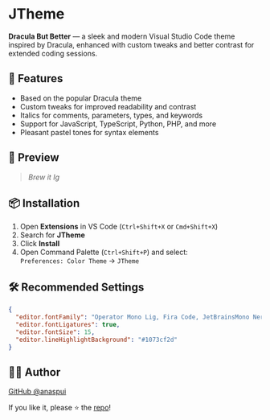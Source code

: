 # JTheme

**Dracula But Better** — a sleek and modern Visual Studio Code theme inspired by Dracula, enhanced with custom tweaks and better contrast for extended coding sessions.

## 🌟 Features

- Based on the popular Dracula theme
- Custom tweaks for improved readability and contrast
- Italics for comments, parameters, types, and keywords
- Support for JavaScript, TypeScript, Python, PHP, and more
- Pleasant pastel tones for syntax elements

## 📸 Preview

> _Brew it Ig_

## 📦 Installation

1. Open **Extensions** in VS Code (`Ctrl+Shift+X` or `Cmd+Shift+X`)
2. Search for **JTheme**
3. Click **Install**
4. Open Command Palette (`Ctrl+Shift+P`) and select:  
   `Preferences: Color Theme` → `JTheme`

## 🛠 Recommended Settings

```json
{
  "editor.fontFamily": "Operator Mono Lig, Fira Code, JetBrainsMono Nerd Font Mono",
  "editor.fontLigatures": true,
  "editor.fontSize": 15,
  "editor.lineHighlightBackground": "#1073cf2d"
}
```

## 👨‍🎨 Author

[GitHub @anaspui](https://github.com/anaspui)

If you like it, please ⭐️ the [repo](https://github.com/anaspui/japui-theme)!
